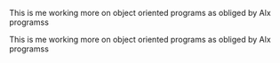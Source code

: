 This is me working more on object oriented programs as obliged by Alx programss

This is me working more on object oriented programs as obliged by Alx programss


